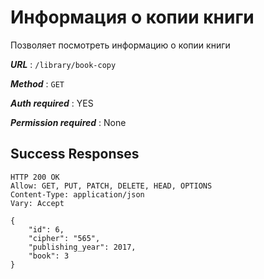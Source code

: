 # Информация о копии книги

Позволяет посмотреть информацию о копии книги

***URL*** : `/library/book-copy`

***Method*** : `GET`

***Auth required*** : YES

***Permission required*** : None

## Success Responses

    HTTP 200 OK
    Allow: GET, PUT, PATCH, DELETE, HEAD, OPTIONS
    Content-Type: application/json
    Vary: Accept
    
    {
        "id": 6,
        "cipher": "565",
        "publishing_year": 2017,
        "book": 3
    }